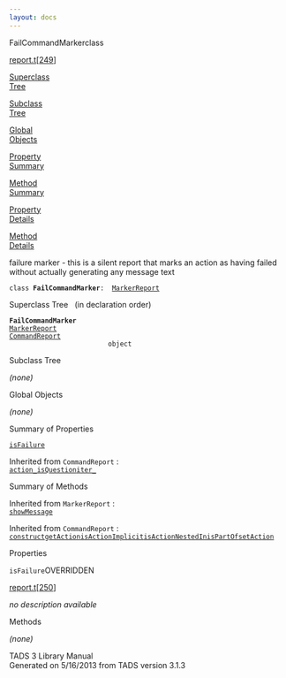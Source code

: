 ```yaml
---
layout: docs
---
```

<span class="title">FailCommandMarker</span><span class="type">class</span>

[report.t](../file/report.t.html)\[[249](../source/report.t.html#249)\]

[Superclass  
Tree](#_SuperClassTree_)

[Subclass  
Tree](#_SubClassTree_)

[Global  
Objects](#_ObjectSummary_)

[Property  
Summary](#_PropSummary_)

[Method  
Summary](#_MethodSummary_)

[Property  
Details](#_Properties_)

[Method  
Details](#_Methods_)



failure marker - this is a silent report that marks an action as having
failed without actually generating any message text

`class `**`FailCommandMarker`**` :   `[`MarkerReport`](../object/MarkerReport.html)



<span id="_SuperClassTree_"></span>



<span class="hdln">Superclass Tree</span>   (in declaration order)



**`FailCommandMarker`**  
[`MarkerReport`](../object/MarkerReport.html)  
[`CommandReport`](../object/CommandReport.html)  
`                         object`  
<span id="_SubClassTree_"></span>



<span class="hdln">Subclass Tree</span>  



*(none)* <span id="_ObjectSummary_"></span>



<span class="hdln">Global Objects</span>  



*(none)* <span id="_PropSummary_"></span>



<span class="hdln">Summary of Properties</span>  



[`isFailure`](#isFailure)



Inherited from `CommandReport` :  
[`action_`](../object/CommandReport.html#action_)[`isQuestion`](../object/CommandReport.html#isQuestion)[`iter_`](../object/CommandReport.html#iter_)

<span id="_MethodSummary_"></span>



<span class="hdln">Summary of Methods</span>  





Inherited from `MarkerReport` :  
[`showMessage`](../object/MarkerReport.html#showMessage)

Inherited from `CommandReport` :  
[`construct`](../object/CommandReport.html#construct)[`getAction`](../object/CommandReport.html#getAction)[`isActionImplicit`](../object/CommandReport.html#isActionImplicit)[`isActionNestedIn`](../object/CommandReport.html#isActionNestedIn)[`isPartOf`](../object/CommandReport.html#isPartOf)[`setAction`](../object/CommandReport.html#setAction)

<span id="_Properties_"></span>



<span class="hdln">Properties</span>  



<span id="isFailure"></span>

`isFailure`<span class="rem">OVERRIDDEN</span>

[report.t](../file/report.t.html)\[[250](../source/report.t.html#250)\]



*no description available*



<span id="_Methods_"></span>



<span class="hdln">Methods</span>  



*(none)*



TADS 3 Library Manual  
Generated on 5/16/2013 from TADS version 3.1.3


